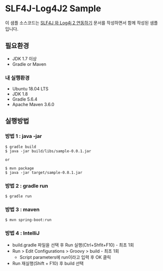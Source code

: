# SLF4J-Log4J2 Sample

이 샘플 소스코드는 [SLF4J 와 Log4j 2 연동하기](http://dveamer.github.io/java/SLF4J-Log4J2.html) 문서를 작성하면서 함께 작성된 샘플입니다.  

## 필요환경

  * JDK 1.7 이상
  * Gradle or Maven

### 내 실행환경

  * Ubuntu 18.04 LTS
  * JDK 1.8
  * Gradle 5.6.4
  * Apache Maven 3.6.0

## 실행방법

### 방법 1 : java -jar

~~~command
$ gradle build
$ java -jar build/libs/sample-0.0.1.jar

or

$ mvn package
$ java -jar target/sample-0.0.1.jar
~~~

### 방법 2 : gradle run

~~~command
$ gradle run
~~~

### 방법 3 : maven

~~~command
$ mvn spring-boot:run
~~~

### 방법 4 : IntelliJ

  * build.gradle 파일을 선택 후 Run 실행(Ctrl+Shfit+F10) - 최초 1회
  * Run > Edit Configurations > Groovy > build - 최초 1회
    - Script parameters에 run이라고 입력 후 OK 클릭
  * Run 재실행(Shift + F10) 후 build 선택




